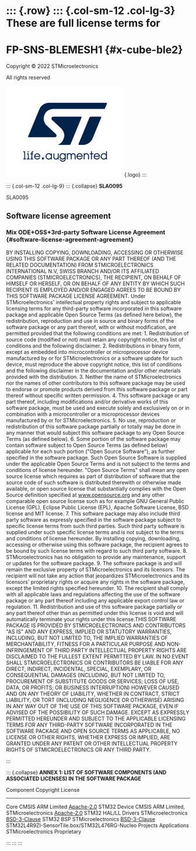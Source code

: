 ::: {.row}
::: {.col-sm-12 .col-lg-3}
These are full license terms for
================================

FP-SNS-BLEMESH1 {#x-cube-ble2}
===============

Copyright © 2022 STMicroelectronics

All rights reserved

[![ST logo](_htmresc/st_logo_2020.png)](https://www.st.com){.logo}
:::

::: {.col-sm-12 .col-lg-9}
::: {.collapse}
**SLA0095**

<div>

SLA0095

Software license agreement
--------------------------

### Mix ODE+OSS+3rd-party Software License Agreement {#software-license-agreement-agreement}

BY INSTALLING COPYING, DOWNLOADING, ACCESSING OR OTHERWISE USING THIS
SOFTWARE PACKAGE OR ANY PART THEREOF (AND THE RELATED DOCUMENTATION)
FROM STMICROELECTRONICS INTERNATIONAL N.V, SWISS BRANCH AND/OR ITS
AFFILIATED COMPANIES (STMICROELECTRONICS), THE RECIPIENT, ON BEHALF OF
HIMSELF OR HERSELF, OR ON BEHALF OF ANY ENTITY BY WHICH SUCH RECIPIENT
IS EMPLOYED AND/OR ENGAGED AGREES TO BE BOUND BY THIS SOFTWARE PACKAGE
LICENSE AGREEMENT. Under STMicroelectronics' intellectual property
rights and subject to applicable licensing terms for any third-party
software incorporated in this software package and applicable Open
Source Terms (as defined here below), the redistribution, reproduction
and use in source and binary forms of the software package or any part
thereof, with or without modification, are permitted provided that the
following conditions are met: 1. Redistribution of source code (modified
or not) must retain any copyright notice, this list of conditions and
the following disclaimer. 2. Redistributions in binary form, except as
embedded into microcontroller or microprocessor device manufactured by
or for STMicroelectronics or a software update for such device, must
reproduce the above copyright notice, this list of conditions and the
following disclaimer in the documentation and/or other materials
provided with the distribution. 3. Neither the name of
STMicroelectronics nor the names of other contributors to this software
package may be used to endorse or promote products derived from this
software package or part thereof without specific written permission. 4.
This software package or any part thereof, including modifications
and/or derivative works of this software package, must be used and
execute solely and exclusively on or in combination with a
microcontroller or a microprocessor devices manufactured by or for
STMicroelectronics. 5. No use, reproduction or redistribution of this
software package partially or totally may be done in any manner that
would subject this software package to any Open Source Terms (as defined
below). 6. Some portion of the software package may contain software
subject to Open Source Terms (as defined below) applicable for each such
portion ("Open Source Software"), as further specified in the software
package. Such Open Source Software is supplied under the applicable Open
Source Terms and is not subject to the terms and conditions of license
hereunder. "Open Source Terms" shall mean any open source license which
requires as part of distribution of software that the source code of
such software is distributed therewith or otherwise made available, or
open source license that substantially complies with the Open Source
definition specified at www.opensource.org and any other comparable open
source license such as for example GNU General Public License (GPL),
Eclipse Public License (EPL), Apache Software License, BSD license and
MIT license. 7. This software package may also include third party
software as expressly specified in the software package subject to
specific license terms from such third parties. Such third party
software is supplied under such specific license terms and is not
subject to the terms and conditions of license hereunder. By installing
copying, downloading, accessing or otherwise using this software
package, the recipient agrees to be bound by such license terms with
regard to such third party software. 8. STMicroelectronics has no
obligation to provide any maintenance, support or updates for the
software package. 9. The software package is and will remain the
exclusive property of STMicroelectronics and its licensors. The
recipient will not take any action that jeopardizes STMicroelectronics
and its licensors\' proprietary rights or acquire any rights in the
software package, except the limited rights specified hereunder. 10. The
recipient shall comply with all applicable laws and regulations
affecting the use of the software package or any part thereof including
any applicable export control law or regulation. 11. Redistribution and
use of this software package partially or any part thereof other than as
permitted under this license is void and will automatically terminate
your rights under this license.THIS SOFTWARE PACKAGE IS PROVIDED BY
STMICROELECTRONICS AND CONTRIBUTORS \"AS IS\" AND ANY EXPRESS, IMPLIED
OR STATUTORY WARRANTIES, INCLUDING, BUT NOT LIMITED TO, THE IMPLIED
WARRANTIES OF MERCHANTABILITY, FITNESS FOR A PARTICULAR PURPOSE AND
NON-INFRINGEMENT OF THIRD PARTY INTELLECTUAL PROPERTY RIGHTS ARE
DISCLAIMED TO THE FULLEST EXTENT PERMITTED BY LAW. IN NO EVENT SHALL
STMICROELECTRONICS OR CONTRIBUTORS BE LIABLE FOR ANY DIRECT, INDIRECT,
INCIDENTAL, SPECIAL, EXEMPLARY, OR CONSEQUENTIAL DAMAGES (INCLUDING, BUT
NOT LIMITED TO, PROCUREMENT OF SUBSTITUTE GOODS OR SERVICES; LOSS OF
USE, DATA, OR PROFITS; OR BUSINESS INTERRUPTION) HOWEVER CAUSED AND ON
ANY THEORY OF LIABILITY, WHETHER IN CONTRACT, STRICT LIABILITY, OR TORT
(INCLUDING NEGLIGENCE OR OTHERWISE) ARISING IN ANY WAY OUT OF THE USE OF
THIS SOFTWARE PACKAGE, EVEN IF ADVISED OF THE POSSIBILITY OF SUCH
DAMAGE. EXCEPT AS EXPRESSLY PERMITTED HEREUNDER AND SUBJECT TO THE
APPLICABLE LICENSING TERMS FOR ANY THIRD-PARTY SOFTWARE INCORPORATED IN
THE SOFTWARE PACKAGE AND OPEN SOURCE TERMS AS APPLICABLE, NO LICENSE OR
OTHER RIGHTS, WHETHER EXPRESS OR IMPLIED, ARE GRANTED UNDER ANY PATENT
OR OTHER INTELLECTUAL PROPERTY RIGHTS OF STMICROELECTRONICS OR ANY THIRD
PARTY.

</div>
:::

::: {.collapse}
**ANNEX 1: LIST OF SOFTWARE COMPONENTS (AND ASSOCIATED LICENSES) IN THE
SOFTWARE PACKAGE**

<div>

  Component                                                                         Copyright             License
  --------------------------------------------------------------------- --------------------------------- --------------------------------------------------------------
  Core CMSIS                                                                       ARM Limited            [Apache-2.0](https://opensource.org/licenses/Apache-2.0)
  STM32 Device CMSIS                                                     ARM Limited, STMicroelectronics  [Apache-2.0](https://opensource.org/licenses/Apache-2.0)
  STM32 HAL/LL Drivers                                                         STMicroelectronics         [BSD-3-Clause](https://opensource.org/licenses/BSD-3-Clause)
  STM32 BSP                                                                    STMicroelectronics         [BSD-3-Clause](https://opensource.org/licenses/BSD-3-Clause)
  STM32L4R9ZI-SensorTile.box/STM32L476RG-Nucleo Projects Applications          STMicroelectronics         Proprietary

</div>
:::
:::
:::
